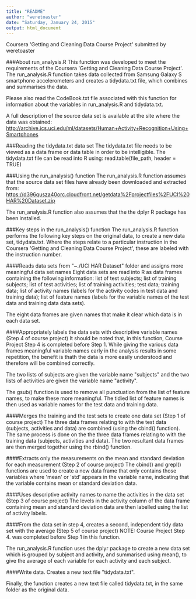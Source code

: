 ```yaml
---
title: "README"
author: "weretoaster"
date: "Saturday, January 24, 2015"
output: html_document
---
```


Coursera 'Getting and Cleaning Data Course Project' submitted by weretoaster

###About run_analysis.R
This function was developed to meet the requirements of the Coursera 'Getting and Cleaning Data Course Project'. The run_analysis.R function takes data collected from Samsung Galaxy S smartphone accelerometers and creates a tidydata.txt file, which combines and summarises the data.

Please also read the CodeBook.txt file associated with this function for information about the variables in run_analysis.R and tidydata.txt.

A full description of the source data set is available at the site where the data was obtained: http://archive.ics.uci.edu/ml/datasets/Human+Activity+Recognition+Using+Smartphones 

###Reading the tidydata.txt data set
The tidydata.txt file needs to be viewed as a data frame or data table in order to be intelligible. The tidydata.txt file can be read into R using: read.table(file_path, header = TRUE)

###Using the run_analysis() function
The run_analysis.R function assumes that the source data set files have already been downloaded and extracted from:
https://d396qusza40orc.cloudfront.net/getdata%2Fprojectfiles%2FUCI%20HAR%20Dataset.zip

The run_analysis.R function also assumes that the the dplyr R package has been installed.

###Key steps in the run_analysis() function
The run_analysis.R function performs the following key steps on the original data, to create a new data set, tidydata.txt. Where the steps relate to a particular instruction in the Coursera 'Getting and Cleaning Data Course Project', these are labeled with the instruction number.

####Reads data sets from "~./UCI HAR Dataset" folder and assigns more meaningful data set names
Eight data sets are read into R as data frames containing the following information: list of test subjects; list of training subjects; list of test activities; list of training activities; test data; training data; list of activity names (labels for the activity codes in test data and training data); list of feature names (labels for the variable names of the test data and training data data sets).

The eight data frames are given names that make it clear which data is in each data set.

####Appropriately labels the data sets with descriptive variable names (Step 4 of course project)
It should be noted that, in this function, Course Project Step 4 is completed before Step 1. While giving the  various data frames meaningful variable names early in the analysis results in some repetition, the benefit is thath the data is more easily understood and therefore will be combined correctly.

The two lists of subjects are given the variable name "subjects" and the two lists of activities are given the variable name "activity".

The gsub() function is used to remove all punctuation from the list of feature names, to make these more meaningful. The tidied list of feature names is then used as variable names for the test data and training data.

####Merges the training and the test sets to create one data set (Step 1 of course project)
The three data frames relating to with the test data (subjects, activities and data) are combined (using the cbind() function). The same process is done on the the three data frames relating to with the training data (subjects, activities and data). The two resultant data frames are then merged together using the rbind() function.

####Extracts only the measurements on the mean and standard deviation for each measurement (Step 2 of course project)
The cbind() and grepl() functions are used to create a new data frame that only contains those variables where 'mean' or 'std' appears in the variable name, indicating that the variable contains mean or standard deviation data.

####Uses descriptive activity names to name the activities in the data set (Step 3 of course project)
The levels in the activity column of the data frame containing mean and standard deviation data are then labelled using the list of activity labels.
   
####From the data set in step 4, creates a second, independent tidy data set with the average (Step 5 of course project)
NOTE: Course Project Step 4. was completed before Step 1 in this function.

The run_analysis.R function uses the dplyr package to create a new data set which is grouped by subject and activity, and summarised using mean(), to give the average of each variable for each activity and each subject.
    
####Write data. Creates a new text file "tidydata.txt".
                                     
Finally, the function creates a new text file called tidydata.txt, in the same folder as the original data.
